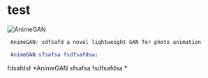 # test  
![AnimeGAN](https://placehold.it/15/c5f015/000000?text=+)      
  
```css  
 AnimeGAN: sdfsafd a novel lightweight GAN for photo animation 
``` 
```yaml  
 AnimeGAN sfsafsa fsdfsafdsa: 
``` 
fdsafdsf          *AnimeGAN sfsafsa fsdfsafdsa  * 

